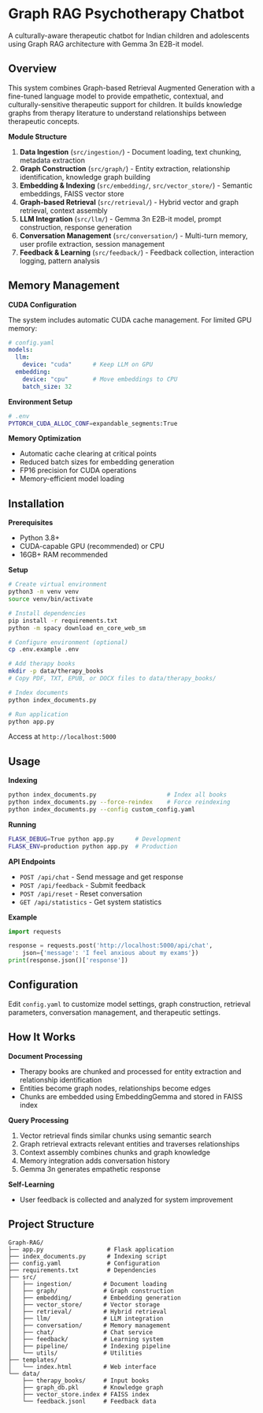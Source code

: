 # Graph RAG Psychotherapy Chatbot

A culturally-aware therapeutic chatbot for Indian children and adolescents using Graph RAG architecture with Gemma 3n E2B-it model.

## Overview

This system combines Graph-based Retrieval Augmented Generation with a fine-tuned language model to provide empathetic, contextual, and culturally-sensitive therapeutic support for children. It builds knowledge graphs from therapy literature to understand relationships between therapeutic concepts.


**Module Structure**

1. **Data Ingestion** (`src/ingestion/`) - Document loading, text chunking, metadata extraction
2. **Graph Construction** (`src/graph/`) - Entity extraction, relationship identification, knowledge graph building
3. **Embedding & Indexing** (`src/embedding/`, `src/vector_store/`) - Semantic embeddings, FAISS vector store
4. **Graph-based Retrieval** (`src/retrieval/`) - Hybrid vector and graph retrieval, context assembly
5. **LLM Integration** (`src/llm/`) - Gemma 3n E2B-it model, prompt construction, response generation
6. **Conversation Management** (`src/conversation/`) - Multi-turn memory, user profile extraction, session management
7. **Feedback & Learning** (`src/feedback/`) - Feedback collection, interaction logging, pattern analysis

## Memory Management

**CUDA Configuration**

The system includes automatic CUDA cache management. For limited GPU memory:

```yaml
# config.yaml
models:
  llm:
    device: "cuda"      # Keep LLM on GPU
  embedding:
    device: "cpu"       # Move embeddings to CPU
    batch_size: 32
```

**Environment Setup**

```bash
# .env
PYTORCH_CUDA_ALLOC_CONF=expandable_segments:True
```

**Memory Optimization**
- Automatic cache clearing at critical points
- Reduced batch sizes for embedding generation
- FP16 precision for CUDA operations
- Memory-efficient model loading


## Installation

**Prerequisites**
- Python 3.8+
- CUDA-capable GPU (recommended) or CPU
- 16GB+ RAM recommended

**Setup**

```bash
# Create virtual environment
python3 -m venv venv
source venv/bin/activate

# Install dependencies
pip install -r requirements.txt
python -m spacy download en_core_web_sm

# Configure environment (optional)
cp .env.example .env

# Add therapy books
mkdir -p data/therapy_books
# Copy PDF, TXT, EPUB, or DOCX files to data/therapy_books/

# Index documents
python index_documents.py

# Run application
python app.py
```

Access at `http://localhost:5000`

## Usage

**Indexing**

```bash
python index_documents.py                    # Index all books
python index_documents.py --force-reindex    # Force reindexing
python index_documents.py --config custom_config.yaml
```

**Running**

```bash
FLASK_DEBUG=True python app.py      # Development
FLASK_ENV=production python app.py  # Production
```

**API Endpoints**

- `POST /api/chat` - Send message and get response
- `POST /api/feedback` - Submit feedback
- `POST /api/reset` - Reset conversation
- `GET /api/statistics` - Get system statistics

**Example**

```python
import requests

response = requests.post('http://localhost:5000/api/chat', 
    json={'message': 'I feel anxious about my exams'})
print(response.json()['response'])
```

## Configuration

Edit `config.yaml` to customize model settings, graph construction, retrieval parameters, conversation management, and therapeutic settings.

## How It Works

**Document Processing**
- Therapy books are chunked and processed for entity extraction and relationship identification
- Entities become graph nodes, relationships become edges
- Chunks are embedded using EmbeddingGemma and stored in FAISS index

**Query Processing**
1. Vector retrieval finds similar chunks using semantic search
2. Graph retrieval extracts relevant entities and traverses relationships
3. Context assembly combines chunks and graph knowledge
4. Memory integration adds conversation history
5. Gemma 3n generates empathetic response

**Self-Learning**
- User feedback is collected and analyzed for system improvement


## Project Structure

```
Graph-RAG/
├── app.py                  # Flask application
├── index_documents.py      # Indexing script
├── config.yaml             # Configuration
├── requirements.txt        # Dependencies
├── src/
│   ├── ingestion/         # Document loading
│   ├── graph/             # Graph construction
│   ├── embedding/         # Embedding generation
│   ├── vector_store/      # Vector storage
│   ├── retrieval/         # Hybrid retrieval
│   ├── llm/               # LLM integration
│   ├── conversation/      # Memory management
│   ├── chat/              # Chat service
│   ├── feedback/          # Learning system
│   ├── pipeline/          # Indexing pipeline
│   └── utils/             # Utilities
├── templates/
│   └── index.html         # Web interface
└── data/
    ├── therapy_books/     # Input books
    ├── graph_db.pkl       # Knowledge graph
    ├── vector_store.index # FAISS index
    └── feedback.jsonl     # Feedback data
```



